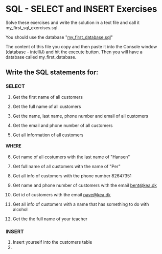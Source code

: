 # SQL - SELECT and INSERT Exercises

Solve these exercises and write the solution in a text file and call it my_first_sql_exercises.sql. 

You should use the database "[my_first_database.sql](https://github.com/dat17v1/2_10_databaser/blob/master/materials/my_first_database.sql)"    

The content of this file you copy and then paste it into the Console window (database - intelliJ) and hit the execute button. Then you will have a database called my_first_database.

## Write the SQL statements for:

### SELECT

1. Get the first name of all customers

2. Get the full name of all customers

3. Get the name, last name, phone number and email of all customers

4. Get the email and phone number of all customers

5. Get all information of all customers

#### WHERE

6. Get name of all costumers with the last name of "Hansen"

7. Get full name of all customers with the name of "Per" 

8. Get all info of customers with the phone number 82647351

9. Get name and phone number of customers with the email bent@kea.dk

10. Get id of customers with the email pave@kea.dk

11. Get all info of customers with a name that has something to do with alcohol

12. Get the the full name of your teacher  


### INSERT

1. Insert yourself into the customers table
2. 
